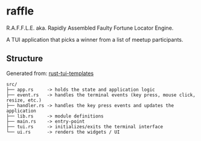 # raffle

R.A.F.F.L.E. aka. Rapidly Assembled Faulty Fortune Locator Engine.

A TUI application that picks a winner from a list of meetup participants.

## Structure

Generated from: [rust-tui-templates](https://github.com/tui-rs-revival/rust-tui-template)

```text
src/
├── app.rs     -> holds the state and application logic
├── event.rs   -> handles the terminal events (key press, mouse click, resize, etc.)
├── handler.rs -> handles the key press events and updates the application
├── lib.rs     -> module definitions
├── main.rs    -> entry-point
├── tui.rs     -> initializes/exits the terminal interface
└── ui.rs      -> renders the widgets / UI
```
